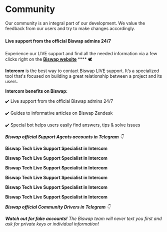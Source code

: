 # Community

Our community is an integral part of our development. We value the feedback from our users and try to make changes accordingly.

### &#x20;<a href="#biswap-local-chats" id="biswap-local-chats"></a>

**Live support from the official Biswap admins 24/7​**

### &#x20;<a href="#live-support-on-biswap" id="live-support-on-biswap"></a>

Experience our LIVE support and find all the needed information via a few clicks right on the [**Biswap website**](https://biswap.org/) **** 🕊️

**Intercom** is the best way to contact Biswap LIVE support. It’s a specialized tool that's focused on building a great relationship between a project and its users.

**Intercom benefits on Biswap:**

✔️ Live support from the official Biswap admins 24/7

✔️ Guides to informative articles on Biswap Zendesk

✔️ Special bot helps users easily find answers, tips & solve issues

_**Biswap official Support Agents accounts in Telegram** 👇_

**Biswap Tech Live Support Specialist in Intercom**

**Biswap Tech Live Support Specialist in Intercom**

**Biswap Tech Live Support Specialist in Intercom**

**Biswap Tech Live Support Specialist in Intercom**

**Biswap Tech Live Support Specialist in Intercom**

**Biswap Tech Live Support Specialist in Intercom**

_**Biswap official Community Drivers in Telegram** 👇_

_**Watch out for fake accounts!** The Biswap team will never text you first and ask for private keys or individual information!_
